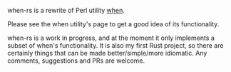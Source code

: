 when-rs is a rewrite of Perl utility [when](http://www.lightandmatter.com/when/when.html).

Please see the when utility's page to get a good idea of its functionality.

when-rs is a work in progress, and at the moment it only implements a subset of when's
functionality. It is also my first Rust project, so there are certainly things that
can be made better/simple/more idiomatic. Any comments, suggestions and PRs are welcome.
